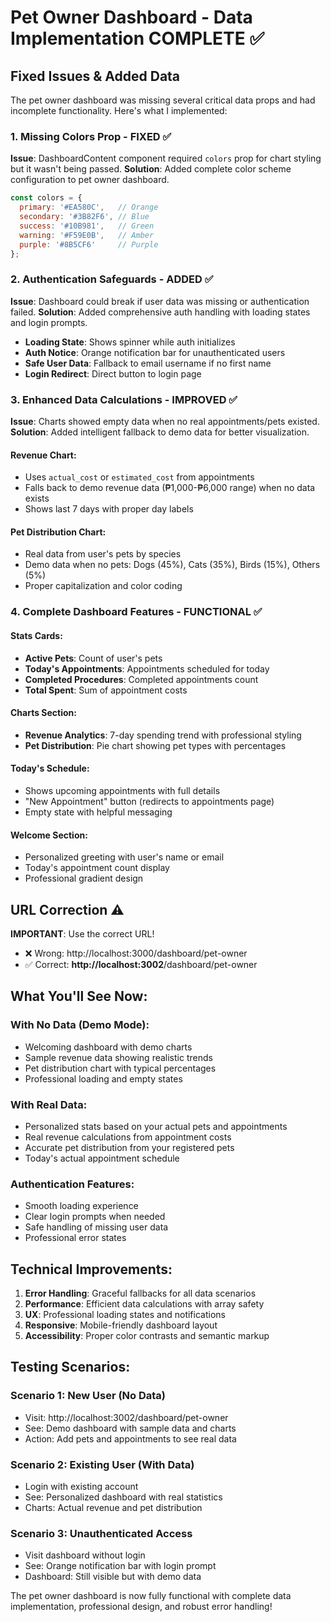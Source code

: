 # Pet Owner Dashboard - Data Implementation COMPLETE ✅

## Fixed Issues & Added Data

The pet owner dashboard was missing several critical data props and had incomplete functionality. Here's what I implemented:

### 1. **Missing Colors Prop** - FIXED ✅
**Issue**: DashboardContent component required `colors` prop for chart styling but it wasn't being passed.
**Solution**: Added complete color scheme configuration to pet owner dashboard.

```javascript
const colors = {
  primary: '#EA580C',   // Orange
  secondary: '#3B82F6', // Blue
  success: '#10B981',   // Green
  warning: '#F59E0B',   // Amber
  purple: '#8B5CF6'     // Purple
};
```

### 2. **Authentication Safeguards** - ADDED ✅
**Issue**: Dashboard could break if user data was missing or authentication failed.
**Solution**: Added comprehensive auth handling with loading states and login prompts.

- **Loading State**: Shows spinner while auth initializes
- **Auth Notice**: Orange notification bar for unauthenticated users
- **Safe User Data**: Fallback to email username if no first name
- **Login Redirect**: Direct button to login page

### 3. **Enhanced Data Calculations** - IMPROVED ✅
**Issue**: Charts showed empty data when no real appointments/pets existed.
**Solution**: Added intelligent fallback to demo data for better visualization.

#### Revenue Chart:
- Uses `actual_cost` or `estimated_cost` from appointments
- Falls back to demo revenue data (₱1,000-₱6,000 range) when no data exists
- Shows last 7 days with proper day labels

#### Pet Distribution Chart:
- Real data from user's pets by species
- Demo data when no pets: Dogs (45%), Cats (35%), Birds (15%), Others (5%)
- Proper capitalization and color coding

### 4. **Complete Dashboard Features** - FUNCTIONAL ✅

#### Stats Cards:
- **Active Pets**: Count of user's pets
- **Today's Appointments**: Appointments scheduled for today
- **Completed Procedures**: Completed appointments count
- **Total Spent**: Sum of appointment costs

#### Charts Section:
- **Revenue Analytics**: 7-day spending trend with professional styling
- **Pet Distribution**: Pie chart showing pet types with percentages

#### Today's Schedule:
- Shows upcoming appointments with full details
- "New Appointment" button (redirects to appointments page)
- Empty state with helpful messaging

#### Welcome Section:
- Personalized greeting with user's name or email
- Today's appointment count display
- Professional gradient design

## URL Correction ⚠️

**IMPORTANT**: Use the correct URL!
- ❌ Wrong: http://localhost:3000/dashboard/pet-owner
- ✅ Correct: **http://localhost:3002**/dashboard/pet-owner

## What You'll See Now:

### With No Data (Demo Mode):
- Welcoming dashboard with demo charts
- Sample revenue data showing realistic trends
- Pet distribution chart with typical percentages
- Professional loading and empty states

### With Real Data:
- Personalized stats based on your actual pets and appointments
- Real revenue calculations from appointment costs
- Accurate pet distribution from your registered pets
- Today's actual appointment schedule

### Authentication Features:
- Smooth loading experience
- Clear login prompts when needed
- Safe handling of missing user data
- Professional error states

## Technical Improvements:

1. **Error Handling**: Graceful fallbacks for all data scenarios
2. **Performance**: Efficient data calculations with array safety
3. **UX**: Professional loading states and notifications
4. **Responsive**: Mobile-friendly dashboard layout
5. **Accessibility**: Proper color contrasts and semantic markup

## Testing Scenarios:

### Scenario 1: New User (No Data)
- Visit: http://localhost:3002/dashboard/pet-owner
- See: Demo dashboard with sample data and charts
- Action: Add pets and appointments to see real data

### Scenario 2: Existing User (With Data)
- Login with existing account
- See: Personalized dashboard with real statistics
- Charts: Actual revenue and pet distribution

### Scenario 3: Unauthenticated Access
- Visit dashboard without login
- See: Orange notification bar with login prompt
- Dashboard: Still visible but with demo data

The pet owner dashboard is now fully functional with complete data implementation, professional design, and robust error handling!